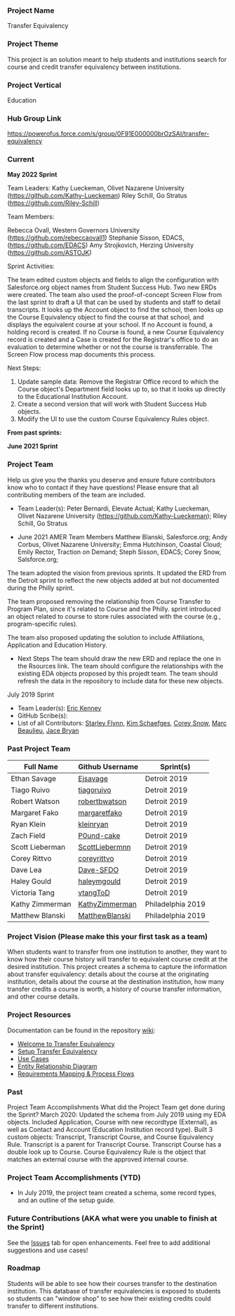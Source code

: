 ### Project Name
Transfer Equivalency

### Project Theme
This project is an solution meant to help students and institutions search for course and credit transfer equivalency between institutions.

### Project Vertical
Education

### Hub Group Link
https://powerofus.force.com/s/group/0F91E000000brOzSAI/transfer-equivalency

### Current 

**May 2022 Sprint**

Team Leaders:
Kathy Lueckeman, Olivet Nazarene University (https://github.com/Kathy-Lueckeman)
Riley Schill, Go Stratus (https://github.com/Riley-Schill)

Team Members:

Rebecca Ovall, Western Governors University (https://github.com/rebeccaovall1)
Stephanie Sisson, EDACS, (https://github.com/EDACS)
Amy Strojkovich, Herzing University (https://github.com/ASTOJK)

Sprint Activities:

The team edited custom objects and fields to align the configuration with Salesforce.org object names from Student Success Hub. Two new ERDs were created. The team also used the proof-of-concept Screen Flow from the last sprint to draft a UI that can be used by students and staff to detail transcripts. It looks up the Account object to find the school, then looks up the Course Equivalency object to find the course at that school, and displays the equivalent course at your school. If no Account is found, a holding record is created. If no Course is found, a new Course Equivalency record is created and a Case is created for the Registrar's office to do an evaluation to determine whether or not the course is transferrable. The Screen Flow process map documents this process.

Next Steps:

1. Update sample data: Remove the Registrar Office record to which the Course object's Department field looks up to, so that it looks up directly to the Educational Institution Account.
2. Create a second version that will work with Student Success Hub objects.
3. Modify the UI to use the custom Course Equivalency Rules object.


**From past sprints:**

**June 2021 Sprint**

### Project Team
Help us give you the thanks you deserve and ensure future contributors know who to contact if they have questions! Please ensure that all contributing members of the team are included.
* Team Leader(s): 
Peter Bernardi, Elevate Actual; 
Kathy Lueckeman, Olivet Nazarene University (https://github.com/Kathy-Lueckeman); 
Riley Schill, Go Stratus

* June 2021 AMER Team Members
Matthew Blanski, Salesforce.org; 
Andy Corbus, Olivet Nazarene University; 
Emma Hutchinson, Coastal Cloud; 
Emily Rector, Traction on Demand; 
Steph Sisson, EDACS; 
Corey Snow, Salsforce.org; 

The team adopted the vision from previous sprints. It updated the ERD from the Detroit sprint to reflect the new objects added at but not documented during the Philly sprint.

The team proposed removing the relationship from Course Transfer to Program Plan, since it's related to Course and the Philly. sprint introduced an object related to course to store rules associated with the course (e.g., program-specific rules). 

The team also proposed updating the solution to include Affiliations, Application and Education History.

* Next Steps
The team should draw the new ERD and replace the one in the Rsources link.
The team should configure the relationships with the existing EDA objects proposed by this projedt team.
The team should refresh the data in the repository to include data for these new objects.

July 2019 Sprint

* Team Leader(s): [Eric Kenney](https://github.com/IAmEricKenney)
* GitHub Scribe(s): 
* List of all Contributors: [Starley Flynn](https://github.com/StarleyFlynn), [Kim Schaefges](https://github.com/kschaefges), [Corey Snow](https://github.com/csnow-storm), [Marc Beaulieu](https://github.com/SoundSkulptor), [Jace Bryan](https://github.com/jacebryan)

### Past Project Team

Full Name       | Github Username                                      | Sprint(s)               
------------    | -------------                                        | -------------   
Ethan Savage    | [Ejsavage](https://github.com/Ejsavage)              | Detroit 2019
Tiago Ruivo     | [tiagoruivo](https://github.com/tiagoruivo)          | Detroit 2019
Robert Watson   | [robertbwatson](https://github.com/robertbwatson)    | Detroit 2019
Margaret Fako   | [margaretfako](https://github.com/margaretfako)      | Detroit 2019
Ryan Klein      | [kleinryan](https://github.com/kleinryan)            | Detroit 2019
Zach Field      | [P0und-cake](https://github.com/P0und-cake)          | Detroit 2019
Scott Lieberman | [ScottLiebermnn](https://github.com/ScottLiebermn)   | Detroit 2019
Corey Rittvo    | [coreyrittvo](https://github.com/coreyrittvo)        | Detroit 2019
Dave Lea        | [Dave-SFDO](https://github.com/Dave-SFDO)            | Detroit 2019
Haley Gould     | [haleymgould](https://github.com/haleymgould)        | Detroit 2019
Victoria Tang   | [vtangToD](https://github.com/vtangToD)              | Detroit 2019
Kathy Zimmerman | [KathyZimmerman](https://github.com/KathyZimmerman)  | Philadelphia 2019
Matthew Blanski | [MatthewBlanski](https://github.com/MatthewBlanski)  | Philadelphia 2019

### Project Vision (Please make this your first task as a team)

When students want to transfer from one institution to another, they want to know how their course history will transfer to equivalent course credit at the desired institution. This project creates a schema to capture the information about transfer equivalency: details about the course at the originating institution, details about the course at the destination institution, how many transfer credits a course is worth, a history of course transfer information, and other course details.

### Project Resources
Documentation can be found in the repository [wiki](https://github.com/SFDO-Community-Sprints/transfer-equivalency/wiki):

* [Welcome to Transfer Equivalency](https://github.com/SFDO-Community-Sprints/transfer-equivalency/wiki/Welcome-to-Transfer-Equivalency)
* [Setup Transfer Equivalency](https://github.com/SFDO-Community-Sprints/transfer-equivalency/wiki/Setup-Transfer-Equivalency)
* [Use Cases](https://github.com/SFDO-Community-Sprints/transfer-equivalency/wiki/Use-Cases)
* [Entity Relationship Diagram](https://github.com/SFDO-Community-Sprints/transfer-equivalency/wiki/Entity-Relationship-Diagram)
* [Requirements Mapping & Process Flows](https://github.com/SFDO-Community-Sprints/transfer-equivalency/wiki/Requirements-Mapping-&-Process-Flows)

### Past
Project Team Accomplishments
What did the Project Team get done during the Sprint?
March 2020: Updated the schema from July 2019 using my EDA objects. Included Application, Course with new recordtype (External), as well as Contact and Account (Education Institution record type). Built 3 custom objects: Transcript, Transcript Course, and Course Equivalency Rule.
Transcript is a parent for Transcript Course. Transcript Course has a double look up to Course. Course Equivalency Rule is the object that matches an external course with the approved internal course.

### Project Team Accomplishments (YTD)
* In July 2019, the project team created a schema, some record types, and an outline of the setup guide.

### Future Contributions (AKA what were you unable to finish at the Sprint)
See the [Issues](https://github.com/SFDO-Community-Sprints/transfer-equivalency/issues) tab for open enhancements. Feel free to add additional suggestions and use cases!

### Roadmap
Students will be able to see how their courses transfer to the destination institution. This database of transfer equivalencies is exposed to students so students can "window shop" to see how their existing credits could transfer to different institutions.
